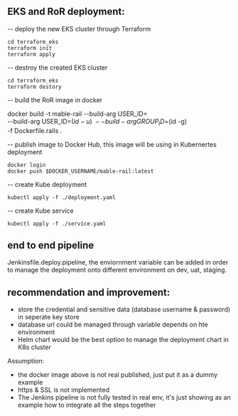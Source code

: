 ##  EKS and RoR deployment:
-- deploy the new EKS cluster through Terraform

    cd terraform_eks
    terraform init
    terraform apply

-- destroy the created EKS cluster 

    cd terraform_eks
    terraform destory

-- build the RoR image in docker

  docker build -t mable-rail 
     --build-arg USER_ID=       
     --build-arg USER_ID=$(id -u)  \
     --build-arg GROUP_ID=$(id -g) \
     -f Dockerfile.rails .

-- publish image to Docker Hub, this image will be using in Kubernertes deployment
   
    docker login
    docker push $DOCKER_USERNAME/mable-rail:latest

-- create Kube deployment

    kubectl apply -f ./deployment.yaml

-- create Kube service

    kubectl apply -f ./service.yaml

## end to end pipeline

   Jenkinsfile.deploy.pipeline, the enviornment variable can be added in order to manage the deployment onto different environment on dev, uat, staging.
   

##  recommendation and improvement:
- store the credential and sensitive data (database username & password) in seperate key store
- database url could be managed through variable depends on hte environment
- Helm chart would be the best option to manage the deployment chart in K8s cluster



Assumption:

- the docker image above is not real published, just put it as a dummy example
- https & SSL is not implemented
- The Jenkins pipeline is not fully tested in real env, it's just showing as an example how to integrate all the steps together
